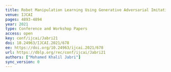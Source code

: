 ```yaml
---
title: Robot Manipulation Learning Using Generative Adversarial Imitation Learning.
venue: IJCAI
pages: 4893-4894
year: 2021
type: Conference and Workshop Papers
access: open
key: conf/ijcai/Jabri21
doi: 10.24963/IJCAI.2021/678
ee: https://doi.org/10.24963/ijcai.2021/678
url: https://dblp.org/rec/conf/ijcai/Jabri21
authors: ["Mohamed Khalil Jabri"]
sync_version: 0
---
```


